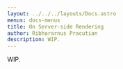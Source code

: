 ```yaml
---
layout: ../../../layouts/Docs.astro
menus: docs-menus
title: On Server-side Rendering
author: Ribhararnus Pracutian
description: WIP.
---
```


WIP.

